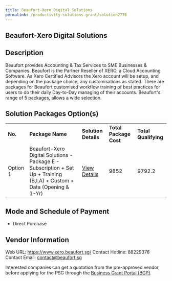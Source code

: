 ```yaml
---
title: Beaufort-Xero Digital Solutions
permalink: /productivity-solutions-grant/solution2776
---
```


## Beaufort-Xero Digital Solutions

## Description

Beaufort provides Accounting & Tax Services to SME Businesses & Companies. Beaufort is the Partner Reseller of XERO, a Cloud Accounting Software.
As Xero Certified Advisors the Xero account will be setup, and depending on the package choice, any customisations as stated. There are packages for Beaufort customised workflow training of best practices for users to do their daily Day-to-Day managing of their accounts. 
Beaufort's range of 5 packages, allows a wide selection.

## Solution Packages Option(s)

<table>
<tr>
<td><b>No.</b></td>
<td><b>Package Name</b></td>
<td><b>Solution Details</b></td>
<td><b>Total Package Cost</b></td>
<td><b>Total Qualifying</b></td>
</tr>
<tr>
<td>Option 1</td>
<td>Beaufort-Xero Digital Solutions - Package E - Subscription + Set Up + Training (B,I,A) + Custom + Data (Opening & 1-Yr)</td>
<td><a href='https://www.gobusiness.gov.sg/images/psg/Beaufort-Xero_20210237_Desensitised_Annex_3_Part_67.pdf'>View Details</a></td>
<td>9852</td>
<td>9792.2</td>
</tr>
</table>

## Mode and Schedule of Payment

 - Direct Purchase

## Vendor Information

 Web URL: https://www.xero.beaufort.sg/ 
Contact Hotline: 88229376 
Contact Email: contact@beaufort.sg 


Interested companies can get a quotation from the pre-approved vendor, before applying for the PSG through the <a href='https://www.businessgrants.gov.sg/'>Business Grant Portal (BGP)</a>.
